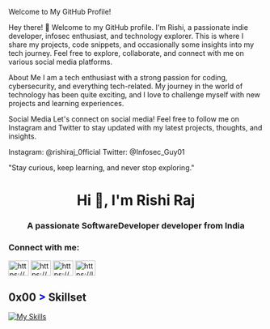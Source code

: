 Welcome to My GitHub Profile!

Hey there! 👋 Welcome to my GitHub profile. I'm Rishi, a passionate indie developer, infosec enthusiast, and technology explorer. This is where I share my projects, code snippets, and occasionally some insights into my tech journey. Feel free to explore, collaborate, and connect with me on various social media platforms.

About Me
I am a tech enthusiast with a strong passion for coding, cybersecurity, and everything tech-related. My journey in the world of technology has been quite exciting, and I love to challenge myself with new projects and learning experiences.


Social Media
Let's connect on social media! Feel free to follow me on Instagram and Twitter to stay updated with my latest projects, thoughts, and insights.

Instagram: @rishiraj_0fficial
Twitter: @Infosec_Guy01

"Stay curious, keep learning, and never stop exploring."


<h1 align="center">Hi 👋, I'm Rishi Raj</h1>
<h3 align="center">A passionate SoftwareDeveloper developer from India</h3>

<h3 align="left">Connect with me:</h3>
<p align="left">
<a href="https://linkedin.com/in/https://www.linkedin.com/in/rishi-raj-366739233/" target="blank"><img align="center" src="https://raw.githubusercontent.com/rahuldkjain/github-profile-readme-generator/master/src/images/icons/Social/linked-in-alt.svg" alt="https://www.linkedin.com/in/rishi-raj-366739233/" height="30" width="40" /></a>
<a href="https://kaggle.com/https://www.kaggle.com/maghackgaming" target="blank"><img align="center" src="https://raw.githubusercontent.com/rahuldkjain/github-profile-readme-generator/master/src/images/icons/Social/kaggle.svg" alt="https://www.kaggle.com/maghackgaming" height="30" width="40" /></a>
<a href="https://www.hackerrank.com/https://www.hackerrank.com/profile/hulk9387" target="blank"><img align="center" src="https://raw.githubusercontent.com/rahuldkjain/github-profile-readme-generator/master/src/images/icons/Social/hackerrank.svg" alt="https://www.hackerrank.com/profile/hulk9387" height="30" width="40" /></a>
<a href="https://leetcode.com/u/sikorsky3301/" target="blank"><img align="center" src="https://raw.githubusercontent.com/rahuldkjain/github-profile-readme-generator/master/src/images/icons/Social/leet-code.svg" alt="https://leetcode.com/sikorsky3301/" height="30" width="40" /></a>
</p>

## 0x00 <span style="color: blue !important;">&gt;</span> Skillset
[![My Skills](https://skillicons.dev/icons?i=aws,gcp,postman,docker,kubernetes,python,git,react,flutter,androidstudio,c,cpp,javascript,typescript,nodejs,go,rust,java,bash,cs,git,kali,mongodb,Sql&perline=12)](https://skillicons.dev)

